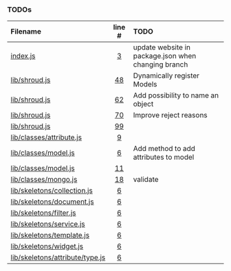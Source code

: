 ### TODOs
| Filename | line # | TODO
|:------|:------:|:------
|[index.js](https://github.com/ShroudComputing/shroud/tree/sandbox/index.js)|[3](https://github.com/ShroudComputing/shroud/tree/sandbox/index.js#L3)|update website in package.json when changing branch
|[lib/shroud.js](https://github.com/ShroudComputing/shroud/tree/sandbox/lib/shroud.js)|[48](https://github.com/ShroudComputing/shroud/tree/sandbox/lib/shroud.js#L48)|Dynamically register Models
|[lib/shroud.js](https://github.com/ShroudComputing/shroud/tree/sandbox/lib/shroud.js)|[62](https://github.com/ShroudComputing/shroud/tree/sandbox/lib/shroud.js#L62)|Add possibility to name an object
|[lib/shroud.js](https://github.com/ShroudComputing/shroud/tree/sandbox/lib/shroud.js)|[70](https://github.com/ShroudComputing/shroud/tree/sandbox/lib/shroud.js#L70)|Improve reject reasons
|[lib/shroud.js](https://github.com/ShroudComputing/shroud/tree/sandbox/lib/shroud.js)|[99](https://github.com/ShroudComputing/shroud/tree/sandbox/lib/shroud.js#L99)
|[lib/classes/attribute.js](https://github.com/ShroudComputing/shroud/tree/sandbox/lib/classes/attribute.js)|[9](https://github.com/ShroudComputing/shroud/tree/sandbox/lib/classes/attribute.js#L9)
|[lib/classes/model.js](https://github.com/ShroudComputing/shroud/tree/sandbox/lib/classes/model.js)|[6](https://github.com/ShroudComputing/shroud/tree/sandbox/lib/classes/model.js#L6)|Add method to add attributes to model
|[lib/classes/model.js](https://github.com/ShroudComputing/shroud/tree/sandbox/lib/classes/model.js)|[11](https://github.com/ShroudComputing/shroud/tree/sandbox/lib/classes/model.js#L11)
|[lib/classes/mongo.js](https://github.com/ShroudComputing/shroud/tree/sandbox/lib/classes/mongo.js)|[18](https://github.com/ShroudComputing/shroud/tree/sandbox/lib/classes/mongo.js#L18)|validate
|[lib/skeletons/collection.js](https://github.com/ShroudComputing/shroud/tree/sandbox/lib/skeletons/collection.js)|[6](https://github.com/ShroudComputing/shroud/tree/sandbox/lib/skeletons/collection.js#L6)
|[lib/skeletons/document.js](https://github.com/ShroudComputing/shroud/tree/sandbox/lib/skeletons/document.js)|[6](https://github.com/ShroudComputing/shroud/tree/sandbox/lib/skeletons/document.js#L6)
|[lib/skeletons/filter.js](https://github.com/ShroudComputing/shroud/tree/sandbox/lib/skeletons/filter.js)|[6](https://github.com/ShroudComputing/shroud/tree/sandbox/lib/skeletons/filter.js#L6)
|[lib/skeletons/service.js](https://github.com/ShroudComputing/shroud/tree/sandbox/lib/skeletons/service.js)|[6](https://github.com/ShroudComputing/shroud/tree/sandbox/lib/skeletons/service.js#L6)
|[lib/skeletons/template.js](https://github.com/ShroudComputing/shroud/tree/sandbox/lib/skeletons/template.js)|[6](https://github.com/ShroudComputing/shroud/tree/sandbox/lib/skeletons/template.js#L6)
|[lib/skeletons/widget.js](https://github.com/ShroudComputing/shroud/tree/sandbox/lib/skeletons/widget.js)|[6](https://github.com/ShroudComputing/shroud/tree/sandbox/lib/skeletons/widget.js#L6)
|[lib/skeletons/attribute/type.js](https://github.com/ShroudComputing/shroud/tree/sandbox/lib/skeletons/attribute/type.js)|[6](https://github.com/ShroudComputing/shroud/tree/sandbox/lib/skeletons/attribute/type.js#L6)